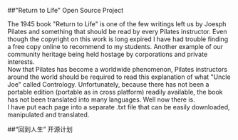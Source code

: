 ##"Return to Life" Open Source Project  

The 1945 book "Return to Life" is one of the few writings left us by Joesph Pilates and something that should be read by every Pilates instructor. Even though the copyright on this work is long expired I have had trouble finding a free copy online to recommend to my students. Another example of our community heritage being held hostage by corporations and private interests.  
Now that Pilates has become a worldwide phenomenon, Pilates instructors around the world should be required to read this explanation of what "Uncle Joe" called Contrology. Unfortunately, because there has not been a portable edition (portable as in cross platform) readily available, the book has not been translated into many languages. Well now there is.  
I have put each page into a separate .txt file that can be easily downloaded, manipulated and translated.

##“回到人生” 开源计划
